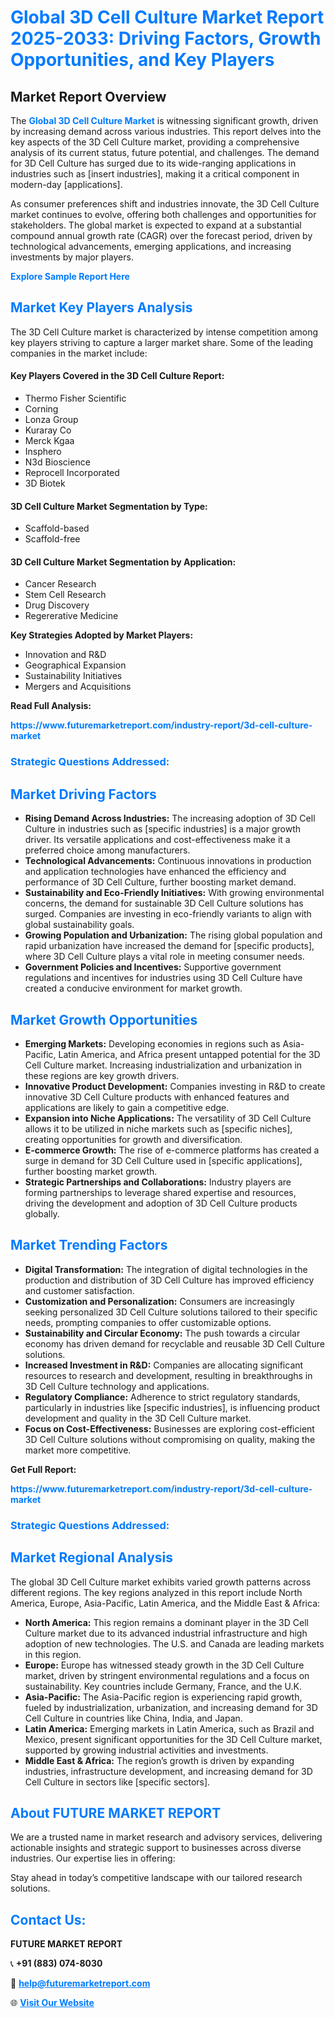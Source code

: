 <h1 style="color: #007BFF;">Global 3D Cell Culture Market Report 2025-2033: Driving Factors, Growth Opportunities, and Key Players</h1>

<section id="overview">
<h2>Market Report Overview</h2>
<p>The <a href="https://www.futuremarketreport.com/industry-report/3d-cell-culture-market" style="color: #007BFF; text-decoration: none;"><strong>Global 3D Cell Culture Market</strong></a> is witnessing significant growth, driven by increasing demand across various industries. This report delves into the key aspects of the 3D Cell Culture market, providing a comprehensive analysis of its current status, future potential, and challenges. The demand for 3D Cell Culture has surged due to its wide-ranging applications in industries such as [insert industries], making it a critical component in modern-day [applications].</p>
<p>As consumer preferences shift and industries innovate, the 3D Cell Culture market continues to evolve, offering both challenges and opportunities for stakeholders. The global market is expected to expand at a substantial compound annual growth rate (CAGR) over the forecast period, driven by technological advancements, emerging applications, and increasing investments by major players.</p>
</section>

<section id="overview">
<p><a href="https://www.futuremarketreport.com/request-sample/reportId=60706" style="color: #007BFF; text-decoration: none;"><strong>Explore Sample Report Here</strong></a></p>
</section>

<section id="key-players">
<h2 style="color: #007BFF;">Market Key Players Analysis</h2>
<p>The 3D Cell Culture market is characterized by intense competition among key players striving to capture a larger market share. Some of the leading companies in the market include:</p>
<h4>Key Players Covered in the 3D Cell Culture Report:</h4>
<ul><li>Thermo Fisher Scientific</li><li>Corning</li><li>Lonza Group</li><li>Kuraray Co</li><li>Merck Kgaa</li><li>Insphero</li><li>N3d Bioscience</li><li>Reprocell Incorporated</li><li>3D Biotek</li></ul>
<h4>3D Cell Culture Market Segmentation by Type:</h4>
<ul><li>Scaffold-based</li><li>Scaffold-free</li></ul>

<h4>3D Cell Culture Market Segmentation by Application:</h4>
<ul><li>Cancer Research</li><li>Stem Cell Research</li><li>Drug Discovery</li><li>Regererative Medicine</li></ul>
<p><strong>Key Strategies Adopted by Market Players:</strong></p>
<ul>
<li>Innovation and R&D</li>
<li>Geographical Expansion</li>
<li>Sustainability Initiatives</li>
<li>Mergers and Acquisitions</li>
</ul>
</section>

<section>
<p><strong>Read Full Analysis: </strong></p><a href="https://www.futuremarketreport.com/industry-report/3d-cell-culture-market" style="color: #007BFF; text-decoration: none;"><strong>https://www.futuremarketreport.com/industry-report/3d-cell-culture-market</strong></a>
<h3 style="color: #007BFF;">Strategic Questions Addressed:</h3>
</section>

<section id="driving-factors">
<h2 style="color: #007BFF;">Market Driving Factors</h2>
<ul>
<li><strong>Rising Demand Across Industries:</strong> The increasing adoption of 3D Cell Culture in industries such as [specific industries] is a major growth driver. Its versatile applications and cost-effectiveness make it a preferred choice among manufacturers.</li>
<li><strong>Technological Advancements:</strong> Continuous innovations in production and application technologies have enhanced the efficiency and performance of 3D Cell Culture, further boosting market demand.</li>
<li><strong>Sustainability and Eco-Friendly Initiatives:</strong> With growing environmental concerns, the demand for sustainable 3D Cell Culture solutions has surged. Companies are investing in eco-friendly variants to align with global sustainability goals.</li>
<li><strong>Growing Population and Urbanization:</strong> The rising global population and rapid urbanization have increased the demand for [specific products], where 3D Cell Culture plays a vital role in meeting consumer needs.</li>
<li><strong>Government Policies and Incentives:</strong> Supportive government regulations and incentives for industries using 3D Cell Culture have created a conducive environment for market growth.</li>
</ul>
</section>

<section id="growth-opportunities">
<h2 style="color: #007BFF;">Market Growth Opportunities</h2>
<ul>
<li><strong>Emerging Markets:</strong> Developing economies in regions such as Asia-Pacific, Latin America, and Africa present untapped potential for the 3D Cell Culture market. Increasing industrialization and urbanization in these regions are key growth drivers.</li>
<li><strong>Innovative Product Development:</strong> Companies investing in R&D to create innovative 3D Cell Culture products with enhanced features and applications are likely to gain a competitive edge.</li>
<li><strong>Expansion into Niche Applications:</strong> The versatility of 3D Cell Culture allows it to be utilized in niche markets such as [specific niches], creating opportunities for growth and diversification.</li>
<li><strong>E-commerce Growth:</strong> The rise of e-commerce platforms has created a surge in demand for 3D Cell Culture used in [specific applications], further boosting market growth.</li>
<li><strong>Strategic Partnerships and Collaborations:</strong> Industry players are forming partnerships to leverage shared expertise and resources, driving the development and adoption of 3D Cell Culture products globally.</li>
</ul>
</section>

<section id="trending-factors">
<h2 style="color: #007BFF;">Market Trending Factors</h2>
<ul>
<li><strong>Digital Transformation:</strong> The integration of digital technologies in the production and distribution of 3D Cell Culture has improved efficiency and customer satisfaction.</li>
<li><strong>Customization and Personalization:</strong> Consumers are increasingly seeking personalized 3D Cell Culture solutions tailored to their specific needs, prompting companies to offer customizable options.</li>
<li><strong>Sustainability and Circular Economy:</strong> The push towards a circular economy has driven demand for recyclable and reusable 3D Cell Culture solutions.</li>
<li><strong>Increased Investment in R&D:</strong> Companies are allocating significant resources to research and development, resulting in breakthroughs in 3D Cell Culture technology and applications.</li>
<li><strong>Regulatory Compliance:</strong> Adherence to strict regulatory standards, particularly in industries like [specific industries], is influencing product development and quality in the 3D Cell Culture market.</li>
<li><strong>Focus on Cost-Effectiveness:</strong> Businesses are exploring cost-efficient 3D Cell Culture solutions without compromising on quality, making the market more competitive.</li>
</ul>
</section>

<section>
<p><strong>Get Full Report: </strong></p><a href="https://www.futuremarketreport.com/industry-report/3d-cell-culture-market" style="color: #007BFF; text-decoration: none;"><strong>https://www.futuremarketreport.com/industry-report/3d-cell-culture-market</strong></a>
<h3 style="color: #007BFF;">Strategic Questions Addressed:</h3>
</section>


<section id="regional-analysis">
<h2 style="color: #007BFF;">Market Regional Analysis</h2>
<p>The global 3D Cell Culture market exhibits varied growth patterns across different regions. The key regions analyzed in this report include North America, Europe, Asia-Pacific, Latin America, and the Middle East & Africa:</p>
<ul>
<li><strong>North America:</strong> This region remains a dominant player in the 3D Cell Culture market due to its advanced industrial infrastructure and high adoption of new technologies. The U.S. and Canada are leading markets in this region.</li>
<li><strong>Europe:</strong> Europe has witnessed steady growth in the 3D Cell Culture market, driven by stringent environmental regulations and a focus on sustainability. Key countries include Germany, France, and the U.K.</li>
<li><strong>Asia-Pacific:</strong> The Asia-Pacific region is experiencing rapid growth, fueled by industrialization, urbanization, and increasing demand for 3D Cell Culture in countries like China, India, and Japan.</li>
<li><strong>Latin America:</strong> Emerging markets in Latin America, such as Brazil and Mexico, present significant opportunities for the 3D Cell Culture market, supported by growing industrial activities and investments.</li>
<li><strong>Middle East & Africa:</strong> The region’s growth is driven by expanding industries, infrastructure development, and increasing demand for 3D Cell Culture in sectors like [specific sectors].</li>
</ul>
</section>

<footer>
<h2 style="color: #007BFF;">About FUTURE MARKET REPORT</h2>
<p>We are a trusted name in market research and advisory services, delivering actionable insights and strategic support to businesses across diverse industries. Our expertise lies in offering:</p>

<p>Stay ahead in today’s competitive landscape with our tailored research solutions.</p>

<h2 style="color: #007BFF;">Contact Us:</h2>
<p><strong>FUTURE MARKET REPORT</strong></p>
<p>📞 <strong>+91 (883) 074-8030</strong></p>
<p>📧 <strong><a href="mailto:help@futuremarketreport.com" style="color: #007BFF;">help@futuremarketreport.com</a></strong></p>
<p>🌐 <strong><a href="https://www.futuremarketreport.com/" style="color: #007BFF;">Visit Our Website</a></strong></p>
</footer>